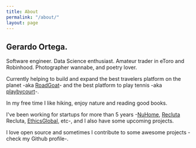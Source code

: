 ```yaml
---
title: About
permalink: "/about/"
layout: page
---
```


## Gerardo Ortega.

Software engineer. Data Science enthusiast. Amateur trader in eToro and Robinhood. Photographer wannabe, and poetry lover.

Currently helping to build and expand the best travelers platform on the planet -aka [RoadGoat](https://www.roadgoat.com)- and the best platform to play tennis -aka [playbycourt](https://playbycourt.com)-.

In my free time I like hiking, enjoy nature and reading good books.

I've been working for startups for more than 5 years -[NuHome](https://www.nuhome.com.ni), [Recluta](https://recluta.com) Recluta, [EthicsGlobal](https://ethicsglobal.com), etc-, and I also have some upcoming projects.

I love open source and sometimes I contribute to some awesome projects -check my Github profile-.